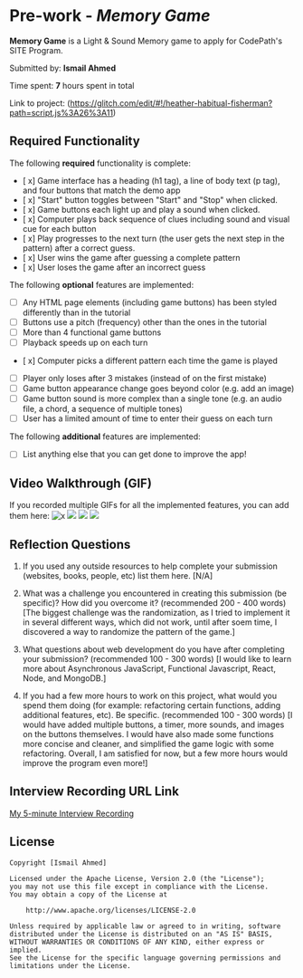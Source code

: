 # Pre-work - *Memory Game*

**Memory Game** is a Light & Sound Memory game to apply for CodePath's SITE Program. 

Submitted by: **Ismail Ahmed**

Time spent: **7** hours spent in total

Link to project: (https://glitch.com/edit/#!/heather-habitual-fisherman?path=script.js%3A26%3A11)

## Required Functionality

The following **required** functionality is complete:

* [ x] Game interface has a heading (h1 tag), a line of body text (p tag), and four buttons that match the demo app
* [ x] "Start" button toggles between "Start" and "Stop" when clicked. 
* [ x] Game buttons each light up and play a sound when clicked. 
* [ x] Computer plays back sequence of clues including sound and visual cue for each button
* [ x] Play progresses to the next turn (the user gets the next step in the pattern) after a correct guess. 
* [ x] User wins the game after guessing a complete pattern
* [ x] User loses the game after an incorrect guess

The following **optional** features are implemented:

* [ ] Any HTML page elements (including game buttons) has been styled differently than in the tutorial
* [ ] Buttons use a pitch (frequency) other than the ones in the tutorial
* [ ] More than 4 functional game buttons
* [ ] Playback speeds up on each turn
* [ x] Computer picks a different pattern each time the game is played
* [ ] Player only loses after 3 mistakes (instead of on the first mistake)
* [ ] Game button appearance change goes beyond color (e.g. add an image)
* [ ] Game button sound is more complex than a single tone (e.g. an audio file, a chord, a sequence of multiple tones)
* [ ] User has a limited amount of time to enter their guess on each turn

The following **additional** features are implemented:

- [ ] List anything else that you can get done to improve the app!

## Video Walkthrough (GIF)

If you recorded multiple GIFs for all the implemented features, you can add them here:
![x](https://gifyu.com/image/SpjNt)
![](gif2-link-here)
![](gif3-link-here)
![](gif4-link-here)

## Reflection Questions
1. If you used any outside resources to help complete your submission (websites, books, people, etc) list them here. 
[N/A]

2. What was a challenge you encountered in creating this submission (be specific)? How did you overcome it? (recommended 200 - 400 words) 
[The biggest challenge was the randomization, as I tried to implement it in several different ways, which did not work, until after soem time, I discovered a way to randomize the pattern of the game.]

3. What questions about web development do you have after completing your submission? (recommended 100 - 300 words) 
[I would like to learn more about Asynchronous JavaScript, Functional Javascript, React, Node, and MongoDB.]

4. If you had a few more hours to work on this project, what would you spend them doing (for example: refactoring certain functions, adding additional features, etc). Be specific. (recommended 100 - 300 words) 
[I would have added multiple buttons, a timer, more sounds, and images on the buttons themselves. I would have also made some functions more concise and cleaner, and simplified the game logic with some refactoring. Overall, I am satisfied for now, but a few more hours would improve the program even more!]



## Interview Recording URL Link

[My 5-minute Interview Recording](https://youtu.be/uZ68FVmGO5M)


## License

    Copyright [Ismail Ahmed]

    Licensed under the Apache License, Version 2.0 (the "License");
    you may not use this file except in compliance with the License.
    You may obtain a copy of the License at

        http://www.apache.org/licenses/LICENSE-2.0

    Unless required by applicable law or agreed to in writing, software
    distributed under the License is distributed on an "AS IS" BASIS,
    WITHOUT WARRANTIES OR CONDITIONS OF ANY KIND, either express or implied.
    See the License for the specific language governing permissions and
    limitations under the License.
